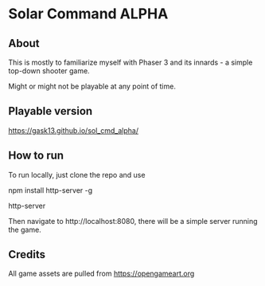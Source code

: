 # Solar Command ALPHA

## About

This is mostly to familiarize myself with Phaser 3 and its innards - a simple top-down shooter game.

Might or might not be playable at any point of time.

## Playable version

https://gask13.github.io/sol_cmd_alpha/

## How to run

To run locally, just clone the repo and use

npm install http-server -g

http-server

Then navigate to http://localhost:8080, there will be a simple server running the game.

## Credits

All game assets are pulled from https://opengameart.org
